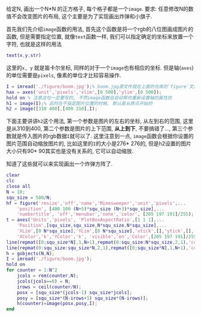 给定N, 画出一个N*N 的正方格子, 每个格子都是一个`image`. 要求: 任意修改N的数值不会改变图片的布局, 这个主要是为了实现画出炸弹和小旗子.

首先我们先介绍`image`函数的用法, 首先这个函数是将一个rgb的八位图画成图片的函数, 但是需要指定位置, 就像`text`函数一样, 我们可以指定确定的坐标来放置一个字符, 也就是这样的用法
```matlab
text(x,y,str)
```
这里的`x, y` 就是笛卡尔坐标, 同样的对于一个`image`也有相应的坐标. 但是轴(`axes`)的单位需要是`pixels`, 像素的单位才比较容易操作. 
```matlab
I = imread('./figure/boom.jpg');% boom.jpg源文件就在上面的仓库的`figure`文件夹里面
hax = axes('unit','pixels','xlim',[0 500],'ylim',[0 500]);
hold on % 注意这句一定要写的, 不然image函数会自动帮你重新设置轴的属性的
h1 = image(I);% 此时在不指定图片位置的时候, 默认是从原点开始的
h2 = image([310 400],[400 310],I);
```
下面主要讲讲`h2`这个用法, 第一个参数是图片的左右的坐标, 从左到右的范围, 这里是从310到400, 第二个参数是图片的上下范围, **从上到下**, 不要搞错了..., 第三个参数就是传入图片的rgb数据`I`就可以了. 这里注意到一点, `image`函数会根据你设置的图片范围自动缩放图片的, 比如这里的`I`的大小是276* 276的, 但是h2设置的图片大小只有90* 90其实也是没有关系的, 它可以自动缩放. 

知道了这些就可以来实现画出一个炸弹方阵了.
```matlab
clear
clc
close all
N = 10;
squ_size = 500/N;
hf = figure('resize','off','name','Minesweeper','unit','pixels',...
    'position', [400 100 (N+5)*squ_size (N+3)*squ_size],...
    'numbertitle', 'off','menubar','none','color', [205 197 191]/255);
t = axes('Units','pixels', 'PlotBoxAspectRatio',[1 1 1],...
    'Position',[squ_size,squ_size,N*squ_size,N*squ_size],...
    'XLim',[0 N*squ_size],'YLim',[0 N*squ_size],'xtick',[],'ytick',[],...
    'XColor','k','YColor','k', 'visible','on','Color',[205 197 191]/255);
line(repmat([0;squ_size*N],1,N+1),repmat(0:squ_size:N*squ_size,2,1),'color','k');
line(repmat(0:squ_size:squ_size*N,2,1),repmat([0;squ_size*N],1,N+1),'color','k');
h = gobjects(N,N);
I = imread('./figure/boom.jpg');
hold on
for counter = 1:N^2
    jcols = rem(counter,N);
    jcols(jcols==0) = N;
    irows = ceil(counter/N);
    posx = [squ_size*(jcols-1) squ_size*jcols];
    posy = [squ_size*(N-irows+1) squ_size*(N-irows)];
    h(counter)=image(posx,posy,I);
end
```
